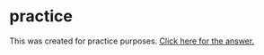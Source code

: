 # practice
This was created for practice purposes.
[Click here for the answer.](https://www.youtube.com/watch?v=dQw4w9WgXcQ&ab_channel=RickAstley)
